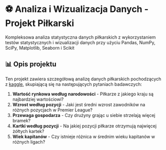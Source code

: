 # ⚽ Analiza i Wizualizacja Danych - Projekt Piłkarski

Kompleksowa analiza statystyczna danych piłkarskich z wykorzystaniem testów statystycznych i wizualizacji danych przy użyciu Pandas, NumPy, SciPy, Matplotlib, Seaborn i Scikit

## 📊 Opis projektu

Ten projekt zawiera szczegółową analizę danych piłkarskich pochodzących z [kaggle](https://www.kaggle.com/datasets/davidcariboo/player-scores/data?select=player_valuations.csv), skupiającą się na następujących pytaniach badawczych:

1. **Wartość rynkowa według narodowości** - Piłkarze z jakiego kraju są najbardziej wartościowi?
2. **Wzrost według pozycji** - Jaki jest średni wzrost zawodników na różnych pozycjach w Premier League?
3. **Przewaga gospodarza** - Czy drużyny grając u siebie strzelają więcej bramek?
4. **Kartki według pozycji** - Na jakiej pozycji piłkarze otrzymują najwięcej żółtych kartek?
5. **Wiek kapitanów** - Czy istnieje różnica w średnim wieku kapitanów w różnych ligach?


